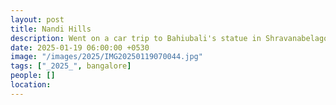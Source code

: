 ```yaml
---
layout: post
title: Nandi Hills
description: Went on a car trip to Bahiubali's statue in Shravanabelagola. The statue is 57 feet tall and is carved out of a single block of granite.
date: 2025-01-19 06:00:00 +0530
image: "/images/2025/IMG20250119070044.jpg"
tags: ["_2025_", bangalore]
people: []
location: 
---
```

